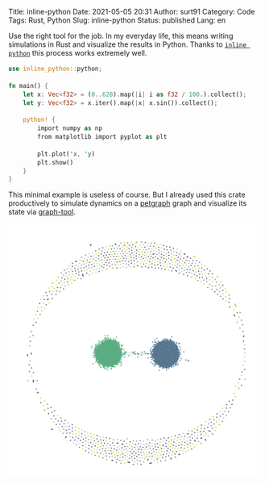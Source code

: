 Title: inline-python
Date: 2021-05-05 20:31
Author: surt91
Category: Code
Tags: Rust, Python
Slug: inline-python
Status: published
Lang: en

Use the right tool for the job. In my everyday life, this means writing simulations
in Rust and visualize the results in Python. Thanks to [`inline python`](https://crates.io/crates/inline-python)
this process works extremely well.

```Rust
use inline_python::python;

fn main() {
    let x: Vec<f32> = (0..628).map(|i| i as f32 / 100.).collect();
    let y: Vec<f32> = x.iter().map(|x| x.sin()).collect();

    python! {
        import numpy as np
        from matplotlib import pyplot as plt

        plt.plot('x, 'y)
        plt.show()
    }
}
```

This minimal example is useless of course. But I already used this
crate productively to simulate dynamics on a [petgraph](https://docs.rs/petgraph/)
graph and visualize its state via [graph-tool](https://graph-tool.skewed.de/).

<picture>
    <source
        srcset="/img/inlinepy_graph.dark.png"
        media="(prefers-color-scheme: dark)">
    <img alt="Graph state visualized with graph-tool" src="/img/inlinepy_graph.png">
</picture>
